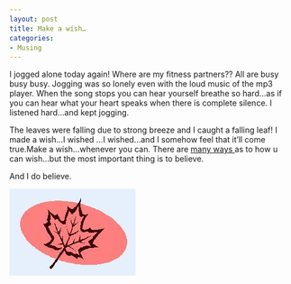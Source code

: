 ```yaml
---
layout: post
title: Make a wish…
categories:
- Musing
---
```



I jogged alone today again! Where are my fitness partners?? All are busy busy busy. Jogging was so lonely even with the loud music of the mp3 player. When the song stops you can hear yourself breathe so hard…as if you can hear what your heart speaks when there is complete silence. I listened hard…and kept jogging.

The leaves were falling due to strong breeze and I caught a falling leaf! I made a wish…I wished …I wished…and I somehow feel that it’ll come true.Make a wish…whenever you can. There are [many ways ](http://www.everything2.com/index.pl?node_id=1128237)as to how u can wish…but the most important thing is to believe.

And I do believe.

![](/img/leaf.jpg)

 
